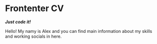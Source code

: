 # Frontenter CV
<b><i>Just code it!</i></b>

Hello!
My namy is Alex and you can find main information about my skills and working socials in here.
